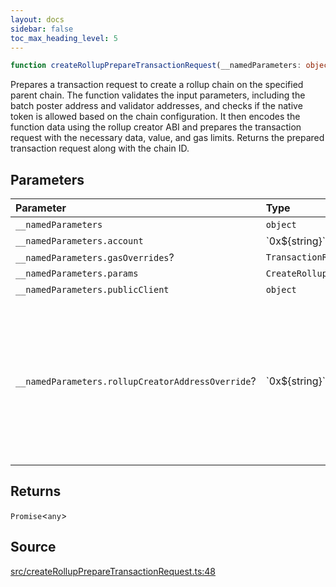 ```yaml
---
layout: docs
sidebar: false
toc_max_heading_level: 5
---
```


```ts
function createRollupPrepareTransactionRequest(__namedParameters: object): Promise<any>;
```

Prepares a transaction request to create a rollup chain on the specified
parent chain. The function validates the input parameters, including the
batch poster address and validator addresses, and checks if the native token
is allowed based on the chain configuration. It then encodes the function
data using the rollup creator ABI and prepares the transaction request with
the necessary data, value, and gas limits. Returns the prepared transaction
request along with the chain ID.

## Parameters

| Parameter                                         | Type                             | Description                                                                                                                           |
| :------------------------------------------------ | :------------------------------- | :------------------------------------------------------------------------------------------------------------------------------------ |
| `__namedParameters`                               | `object`                         | -                                                                                                                                     |
| `__namedParameters.account`                       | \`0x$\{string\}\`                | -                                                                                                                                     |
| `__namedParameters.gasOverrides`?                 | `TransactionRequestGasOverrides` | -                                                                                                                                     |
| `__namedParameters.params`                        | `CreateRollupParams`             | -                                                                                                                                     |
| `__namedParameters.publicClient`                  | `object`                         | -                                                                                                                                     |
| `__namedParameters.rollupCreatorAddressOverride`? | \`0x$\{string\}\`                | Specifies a custom address for the RollupCreator. By default, the address will be automatically detected based on the provided chain. |

## Returns

`Promise`\<`any`\>

## Source

[src/createRollupPrepareTransactionRequest.ts:48](https://github.com/OffchainLabs/arbitrum-orbit-sdk/blob/cfcbd32d6879cf7817a33b24f062a0fd879ea257/src/createRollupPrepareTransactionRequest.ts#L48)
